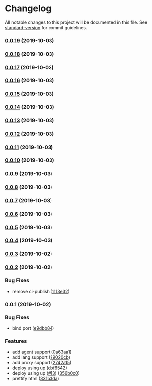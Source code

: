 # Changelog

All notable changes to this project will be documented in this file. See [standard-version](https://github.com/conventional-changelog/standard-version) for commit guidelines.

### [0.0.19](https://github.com/microlinkhq/html/compare/v0.0.18...v0.0.19) (2019-10-03)

### [0.0.18](https://github.com/microlinkhq/html/compare/v0.0.17...v0.0.18) (2019-10-03)

### [0.0.17](https://github.com/microlinkhq/html/compare/v0.0.16...v0.0.17) (2019-10-03)

### [0.0.16](https://github.com/microlinkhq/html/compare/v0.0.15...v0.0.16) (2019-10-03)

### [0.0.15](https://github.com/microlinkhq/html/compare/v0.0.14...v0.0.15) (2019-10-03)

### [0.0.14](https://github.com/microlinkhq/html/compare/v0.0.13...v0.0.14) (2019-10-03)

### [0.0.13](https://github.com/microlinkhq/html/compare/v0.0.12...v0.0.13) (2019-10-03)

### [0.0.12](https://github.com/microlinkhq/html/compare/v0.0.11...v0.0.12) (2019-10-03)

### [0.0.11](https://github.com/microlinkhq/html/compare/v0.0.10...v0.0.11) (2019-10-03)

### [0.0.10](https://github.com/microlinkhq/html/compare/v0.0.9...v0.0.10) (2019-10-03)

### [0.0.9](https://github.com/microlinkhq/html/compare/v0.0.8...v0.0.9) (2019-10-03)

### [0.0.8](https://github.com/microlinkhq/html/compare/v0.0.7...v0.0.8) (2019-10-03)

### [0.0.7](https://github.com/microlinkhq/html/compare/v0.0.6...v0.0.7) (2019-10-03)

### [0.0.6](https://github.com/microlinkhq/html/compare/v0.0.5...v0.0.6) (2019-10-03)

### [0.0.5](https://github.com/microlinkhq/html/compare/v0.0.4...v0.0.5) (2019-10-03)

### [0.0.4](https://github.com/microlinkhq/html/compare/v0.0.3...v0.0.4) (2019-10-03)

### [0.0.3](https://github.com/microlinkhq/html/compare/v0.0.2...v0.0.3) (2019-10-02)

### [0.0.2](https://github.com/microlinkhq/html/compare/v0.0.1...v0.0.2) (2019-10-02)


### Bug Fixes

* remove ci-publish ([1113e32](https://github.com/microlinkhq/html/commit/1113e32))

### 0.0.1 (2019-10-02)


### Bug Fixes

* bind port ([e9dbb84](https://github.com/microlinkhq/html/commit/e9dbb84))


### Features

* add agent support ([0a63aa1](https://github.com/microlinkhq/html/commit/0a63aa1))
* add lang support ([29020cb](https://github.com/microlinkhq/html/commit/29020cb))
* add proxy support ([2742a15](https://github.com/microlinkhq/html/commit/2742a15))
* deploy using up ([dbf6542](https://github.com/microlinkhq/html/commit/dbf6542))
* deploy using up ([#13](https://github.com/microlinkhq/html/issues/13)) ([356b0c0](https://github.com/microlinkhq/html/commit/356b0c0))
* prettify html ([331b3da](https://github.com/microlinkhq/html/commit/331b3da))
